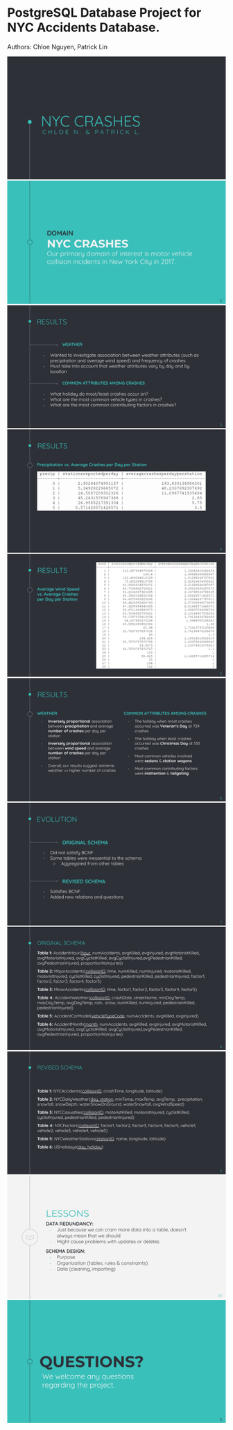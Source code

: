 # PostgreSQL Database Project for NYC Accidents Database.
Authors: Chloe Nguyen, Patrick Lin

![](presentation/CSC343&#32;-&#32;Project_&#32;Presentation-01.jpg?raw=true)
![](presentation/CSC343&#32;-&#32;Project_&#32;Presentation-02.jpg?raw=true)
![](presentation/CSC343&#32;-&#32;Project_&#32;Presentation-03.jpg?raw=true)
![](presentation/CSC343&#32;-&#32;Project_&#32;Presentation-04.jpg?raw=true)
![](presentation/CSC343&#32;-&#32;Project_&#32;Presentation-05.jpg?raw=true)
![](presentation/CSC343&#32;-&#32;Project_&#32;Presentation-06.jpg?raw=true)
![](presentation/CSC343&#32;-&#32;Project_&#32;Presentation-07.jpg?raw=true)
![](presentation/CSC343&#32;-&#32;Project_&#32;Presentation-08.jpg?raw=true)
![](presentation/CSC343&#32;-&#32;Project_&#32;Presentation-09.jpg?raw=true)
![](presentation/CSC343&#32;-&#32;Project_&#32;Presentation-10.jpg?raw=true)
![](presentation/CSC343&#32;-&#32;Project_&#32;Presentation-11.jpg?raw=true)
